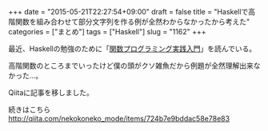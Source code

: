 +++
date = "2015-05-21T22:27:54+09:00"
draft = false
title = "Haskellで高階関数を組み合わせて部分文字列を作る例が全然わからなかったから考えた"
categories = ["まとめ"]
tags = ["Haskell"]
slug = "1162"
+++

最近、Haskellの勉強のために「<a href="http://www.amazon.co.jp/%E9%96%A2%E6%95%B0%E3%83%97%E3%83%AD%E3%82%B0%E3%83%A9%E3%83%9F%E3%83%B3%E3%82%B0%E5%AE%9F%E8%B7%B5%E5%85%A5%E9%96%80-%E2%94%80%E2%94%80%E7%B0%A1%E6%BD%94%E3%81%A7%E3%80%81%E6%AD%A3%E3%81%97%E3%81%84%E3%82%B3%E3%83%BC%E3%83%89%E3%82%92%E6%9B%B8%E3%81%8F%E3%81%9F%E3%82%81%E3%81%AB-WEB-PRESS-plus/dp/4774169269">関数プログラミング実践入門</a>」を読んでいる。

高階関数のところまでいったけど僕の頭がクソ雑魚だから例題が全然理解出来なかった…。

Qiitaに記事を移しました。

続きはこちら
<a href="http://qiita.com/nekokoneko_mode/items/724b7e9bddac58e78e83">http://qiita.com/nekokoneko_mode/items/724b7e9bddac58e78e83</a>
